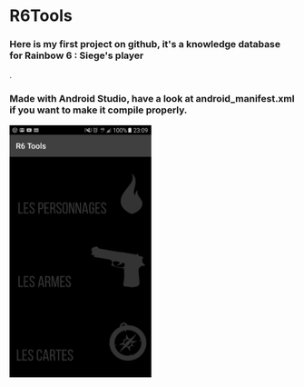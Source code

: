 <h1> R6Tools </h1>

<h3>Here is my first project on github, it's a knowledge database for Rainbow 6 : Siege's player</h3>.<br>
<h3>Made with Android Studio, have a look at android_manifest.xml if you want to make it compile properly.</h3>
<img src="https://raw.githubusercontent.com/nQuery512/R6Tools/master/main/res/drawable/screenshot_00.png" width="250">
